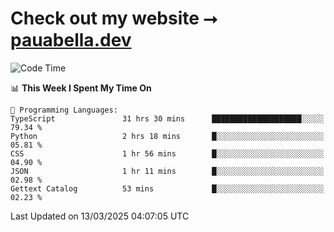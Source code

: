 # Check out my website ⭢ [pauabella.dev](https://pauabella.dev)

<!--START_SECTION:waka-->
![Code Time](http://img.shields.io/badge/Code%20Time-4%2C201%20hrs%2017%20mins-blue)

📊 **This Week I Spent My Time On** 

```text
💬 Programming Languages: 
TypeScript               31 hrs 30 mins      ████████████████████░░░░░   79.34 % 
Python                   2 hrs 18 mins       █░░░░░░░░░░░░░░░░░░░░░░░░   05.81 % 
CSS                      1 hr 56 mins        █░░░░░░░░░░░░░░░░░░░░░░░░   04.90 % 
JSON                     1 hr 11 mins        █░░░░░░░░░░░░░░░░░░░░░░░░   02.98 % 
Gettext Catalog          53 mins             █░░░░░░░░░░░░░░░░░░░░░░░░   02.23 % 
```


 Last Updated on 13/03/2025 04:07:05 UTC
<!--END_SECTION:waka-->
